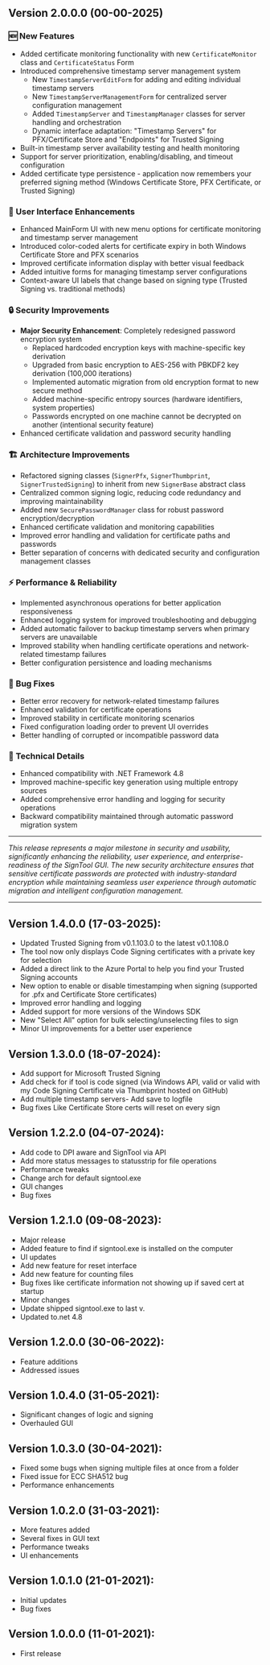 ﻿## Version 2.0.0.0 (00-00-2025)

### 🆕 New Features
- Added certificate monitoring functionality with new `CertificateMonitor` class and `CertificateStatus` Form
- Introduced comprehensive timestamp server management system
  - New `TimestampServerEditForm` for adding and editing individual timestamp servers
  - New `TimestampServerManagementForm` for centralized server configuration management
  - Added `TimestampServer` and `TimestampManager` classes for server handling and orchestration
  - Dynamic interface adaptation: "Timestamp Servers" for PFX/Certificate Store and "Endpoints" for Trusted Signing
- Built-in timestamp server availability testing and health monitoring
- Support for server prioritization, enabling/disabling, and timeout configuration
- Added certificate type persistence - application now remembers your preferred signing method (Windows Certificate Store, PFX Certificate, or Trusted Signing)

### 🎨 User Interface Enhancements
- Enhanced MainForm UI with new menu options for certificate monitoring and timestamp server management
- Introduced color-coded alerts for certificate expiry in both Windows Certificate Store and PFX scenarios
- Improved certificate information display with better visual feedback
- Added intuitive forms for managing timestamp server configurations
- Context-aware UI labels that change based on signing type (Trusted Signing vs. traditional methods)

### 🔒 Security Improvements
- **Major Security Enhancement**: Completely redesigned password encryption system
  - Replaced hardcoded encryption keys with machine-specific key derivation
  - Upgraded from basic encryption to AES-256 with PBKDF2 key derivation (100,000 iterations)
  - Implemented automatic migration from old encryption format to new secure method
  - Added machine-specific entropy sources (hardware identifiers, system properties)
  - Passwords encrypted on one machine cannot be decrypted on another (intentional security feature)
- Enhanced certificate validation and password security handling

### 🏗️ Architecture Improvements
- Refactored signing classes (`SignerPfx`, `SignerThumbprint`, `SignerTrustedSigning`) to inherit from new `SignerBase` abstract class
- Centralized common signing logic, reducing code redundancy and improving maintainability
- Added new `SecurePasswordManager` class for robust password encryption/decryption
- Enhanced certificate validation and monitoring capabilities
- Improved error handling and validation for certificate paths and passwords
- Better separation of concerns with dedicated security and configuration management classes

### ⚡ Performance & Reliability
- Implemented asynchronous operations for better application responsiveness
- Enhanced logging system for improved troubleshooting and debugging
- Added automatic failover to backup timestamp servers when primary servers are unavailable
- Improved stability when handling certificate operations and network-related timestamp failures
- Better configuration persistence and loading mechanisms

### 🐛 Bug Fixes
- Better error recovery for network-related timestamp failures
- Enhanced validation for certificate operations
- Improved stability in certificate monitoring scenarios
- Fixed configuration loading order to prevent UI overrides
- Better handling of corrupted or incompatible password data

### 🔧 Technical Details
- Enhanced compatibility with .NET Framework 4.8
- Improved machine-specific key generation using multiple entropy sources
- Added comprehensive error handling and logging for security operations
- Backward compatibility maintained through automatic password migration system

---

*This release represents a major milestone in security and usability, significantly enhancing the reliability, user experience, and enterprise-readiness of the SignTool GUI. The new security architecture ensures that sensitive certificate passwords are protected with industry-standard encryption while maintaining seamless user experience through automatic migration and intelligent configuration management.*

---

## Version 1.4.0.0 (17-03-2025):

- Updated Trusted Signing from v0.1.103.0 to the latest v0.1.108.0
- The tool now only displays Code Signing certificates with a private key for selection
- Added a direct link to the Azure Portal to help you find your Trusted Signing accounts
- New option to enable or disable timestamping when signing (supported for .pfx and Certificate Store certificates)
- Improved error handling and logging
- Added support for more versions of the Windows SDK
- New "Select All" option for bulk selecting/unselecting files to sign
- Minor UI improvements for a better user experience

## Version 1.3.0.0 (18-07-2024):
- Add support for Microsoft Trusted Signing
- Add check for if tool is code signed (via Windows API, valid or valid with my Code Signing Certificate via Thumbprint hosted on GitHub)
- Add multiple timestamp servers- Add save to logfile
- Bug fixes
    Like Certificate Store certs will reset on every sign

## Version 1.2.2.0 (04-07-2024):
- Add code to DPI aware and SignTool via API
- Add more status messages to statusstrip for file operations
- Performance tweaks
- Change arch for default signtool.exe
- GUI changes
- Bug fixes

## Version 1.2.1.0 (09-08-2023):
- Major release
- Added feature to find if signtool.exe is installed on the computer
- UI updates
- Add new feature for reset interface
- Add new feature for counting files
- Bug fixes like certificate information not showing up if saved cert at startup
- Minor changes
- Update shipped signtool.exe to last v.
- Updated to.net 4.8

## Version 1.2.0.0 (30-06-2022):
- Feature additions
- Addressed issues

## Version 1.0.4.0 (31-05-2021):
- Significant changes of logic and signing
- Overhauled GUI

## Version 1.0.3.0 (30-04-2021):
- Fixed some bugs when signing multiple files at once from a folder
- Fixed issue for ECC SHA512 bug
- Performance enhancements

## Version 1.0.2.0 (31-03-2021):
- More features added
- Several fixes in GUI text
- Performance tweaks
- UI enhancements

## Version 1.0.1.0 (21-01-2021):
- Initial updates
- Bug fixes

## Version 1.0.0.0 (11-01-2021):
- First release